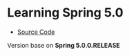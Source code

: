 # Learning Spring 5.0
- [Source Code](https://github.com/PacktPublishing/Learning-Spring-5.0)

Version base on **Spring 5.0.0.RELEASE**